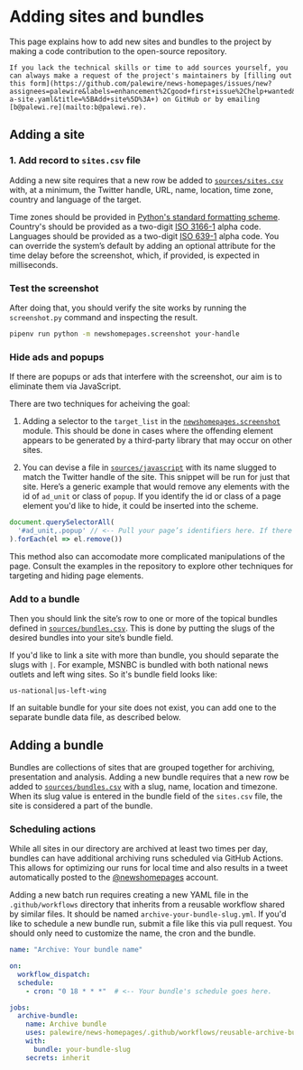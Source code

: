 # Adding sites and bundles

This page explains how to add new sites and bundles to the project by making a code contribution to the open-source repository.

```{note}
If you lack the technical skills or time to add sources yourself, you can always make a request of the project's maintainers by [filling out this form](https://github.com/palewire/news-homepages/issues/new?assignees=palewire&labels=enhancement%2Cgood+first+issue%2Chelp+wanted&projects=&template=add-a-site.yaml&title=%5BAdd+site%5D%3A+) on GitHub or by emailing [b@palewi.re](mailto:b@palewi.re).
```

## Adding a site

### 1. Add record to `sites.csv` file

Adding a new site requires that a new row be added to [`sources/sites.csv`](https://github.com/palewire/news-homepages/blob/main/newshomepages/sources/sites.csv) with, at a minimum, the Twitter handle, URL, name, location, time zone, country and language of the target.

Time zones should be provided in [Python's standard formatting scheme](https://gist.github.com/heyalexej/8bf688fd67d7199be4a1682b3eec7568). Country's should be provided as a two-digit [ISO 3166-1](https://en.wikipedia.org/wiki/ISO_3166-1) alpha code. Languages should be provided as a two-digit [ISO 639-1](https://en.wikipedia.org/wiki/List_of_ISO_639-1_codes) alpha code. You can override the system’s default by adding an optional attribute for the time delay before the screenshot, which, if provided, is expected in milliseconds.

### Test the screenshot

After doing that, you should verify the site works by running the `screenshot.py` command and inspecting the result.

```bash
pipenv run python -m newshomepages.screenshot your-handle
```

### Hide ads and popups

If there are popups or ads that interfere with the screenshot, our aim is to eliminate them via JavaScript.

There are two techniques for acheiving the goal:

1. Adding a selector to the `target_list` in the [`newshomepages.screenshot`](https://github.com/palewire/news-homepages/blob/main/newshomepages/screenshot.py) module. This should be done in cases where the offending element appears to be generated by a third-party library that may occur on other sites.

2. You can devise a file in [`sources/javascript`](https://github.com/palewire/news-homepages/tree/main/newshomepages/sources/javascript) with its name slugged to match the Twitter handle of the site. This snippet will be run for just that site. Here’s a generic example that would remove any elements with the id of `ad_unit` or class of `popup`. If you identify the id or class of a page element you'd like to hide, it could be inserted into the scheme.

```javascript
document.querySelectorAll(
  '#ad_unit,.popup' // <-- Pull your page’s identifiers here. If there's more than one thing to target you can comma seperate them.
).forEach(el => el.remove())
```

This method also can accomodate more complicated manipulations of the page. Consult the examples in the repository to explore other techniques for targeting and hiding page elements.

### Add to a bundle

Then you should link the site’s row to one or more of the topical bundles defined in [`sources/bundles.csv`](https://github.com/palewire/news-homepages/blob/main/newshomepages/sources/bundles.csv). This is done by putting the slugs of the desired bundles into your site’s bundle field.

If you'd like to link a site with more than bundle, you should separate the slugs with `|`. For example, MSNBC is bundled with both national news outlets and left wing sites. So it's bundle field looks like:

```
us-national|us-left-wing
```

If an suitable bundle for your site does not exist, you can add one to the separate bundle data file, as described below.

## Adding a bundle

Bundles are collections of sites that are grouped together for archiving, presentation and analysis. Adding a new bundle requires that a new row be added to [`sources/bundles.csv`](https://github.com/palewire/news-homepages/blob/main/newshomepages/sources/bundles.csv) with a slug, name, location and timezone. When its slug value is entered in the bundle field of the `sites.csv` file, the site is considered a part of the bundle.

### Scheduling actions

While all sites in our directory are archived at least two times per day, bundles can have additional archiving runs scheduled via GitHub Actions. This allows for optimizing our runs for local time and also results in a tweet automatically posted to the [@newshomepages](https://twitter.com/newshomepages) account.

Adding a new batch run requires creating a new YAML file in the `.github/workflows` directory that inherits from a reusable workflow shared by similar files. It should be named `archive-your-bundle-slug.yml`. If you'd like to schedule a new bundle run, submit a file like this via pull request. You should only need to customize the name, the cron and the bundle.

```yaml
name: "Archive: Your bundle name"

on:
  workflow_dispatch:
  schedule:
    - cron: "0 18 * * *"  # <-- Your bundle's schedule goes here.

jobs:
  archive-bundle:
    name: Archive bundle
    uses: palewire/news-homepages/.github/workflows/reusable-archive-bundle-workflow.yml@main
    with:
      bundle: your-bundle-slug
    secrets: inherit
```
